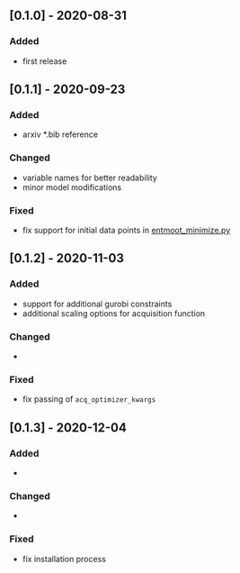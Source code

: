## [0.1.0] - 2020-08-31
 
### Added
   
- first release
 
## [0.1.1] - 2020-09-23
 
### Added
- arxiv *.bib reference

### Changed
- variable names for better readability
- minor model modifications

### Fixed
- fix support for initial data points in [entmoot_minimize.py](https://github.com/cog-imperial/entmoot/blob/master/entmoot/optimizer/entmoot_minimize.py)

## [0.1.2] - 2020-11-03
 
### Added
- support for additional gurobi constraints
- additional scaling options for acquisition function

### Changed
- 

### Fixed
- fix passing of `acq_optimizer_kwargs`

## [0.1.3] - 2020-12-04
 
### Added
- 

### Changed
- 

### Fixed
- fix installation process